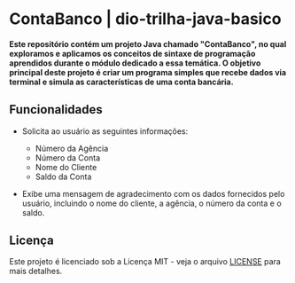# ContaBanco | dio-trilha-java-basico

#### Este repositório contém um projeto Java chamado "ContaBanco", no qual exploramos e aplicamos os conceitos de sintaxe de programação aprendidos durante o módulo dedicado a essa temática. O objetivo principal deste projeto é criar um programa simples que recebe dados via terminal e simula as características de uma conta bancária.

## Funcionalidades

- Solicita ao usuário as seguintes informações:
  - Número da Agência
  - Número da Conta
  - Nome do Cliente
  - Saldo da Conta

- Exibe uma mensagem de agradecimento com os dados fornecidos pelo usuário, incluindo o nome do cliente, a agência, o número da conta e o saldo.

## Licença
Este projeto é licenciado sob a Licença MIT - veja o arquivo [LICENSE](LICENSE) para mais detalhes.